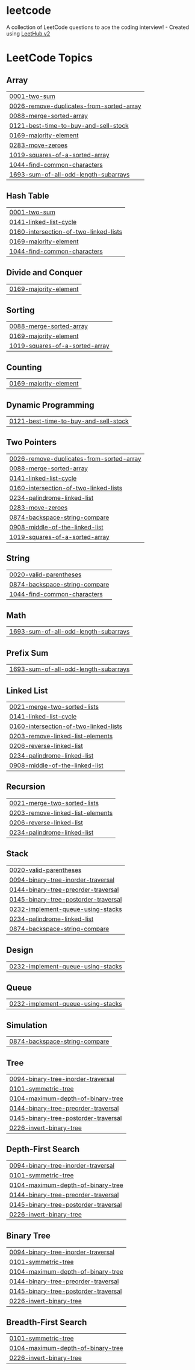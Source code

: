 # leetcode
A collection of LeetCode questions to ace the coding interview! - Created using [LeetHub v2](https://github.com/arunbhardwaj/LeetHub-2.0)

<!---LeetCode Topics Start-->
# LeetCode Topics
## Array
|  |
| ------- |
| [0001-two-sum](https://github.com/Sadanki/leetcode/tree/master/0001-two-sum) |
| [0026-remove-duplicates-from-sorted-array](https://github.com/Sadanki/leetcode/tree/master/0026-remove-duplicates-from-sorted-array) |
| [0088-merge-sorted-array](https://github.com/Sadanki/leetcode/tree/master/0088-merge-sorted-array) |
| [0121-best-time-to-buy-and-sell-stock](https://github.com/Sadanki/leetcode/tree/master/0121-best-time-to-buy-and-sell-stock) |
| [0169-majority-element](https://github.com/Sadanki/leetcode/tree/master/0169-majority-element) |
| [0283-move-zeroes](https://github.com/Sadanki/leetcode/tree/master/0283-move-zeroes) |
| [1019-squares-of-a-sorted-array](https://github.com/Sadanki/leetcode/tree/master/1019-squares-of-a-sorted-array) |
| [1044-find-common-characters](https://github.com/Sadanki/leetcode/tree/master/1044-find-common-characters) |
| [1693-sum-of-all-odd-length-subarrays](https://github.com/Sadanki/leetcode/tree/master/1693-sum-of-all-odd-length-subarrays) |
## Hash Table
|  |
| ------- |
| [0001-two-sum](https://github.com/Sadanki/leetcode/tree/master/0001-two-sum) |
| [0141-linked-list-cycle](https://github.com/Sadanki/leetcode/tree/master/0141-linked-list-cycle) |
| [0160-intersection-of-two-linked-lists](https://github.com/Sadanki/leetcode/tree/master/0160-intersection-of-two-linked-lists) |
| [0169-majority-element](https://github.com/Sadanki/leetcode/tree/master/0169-majority-element) |
| [1044-find-common-characters](https://github.com/Sadanki/leetcode/tree/master/1044-find-common-characters) |
## Divide and Conquer
|  |
| ------- |
| [0169-majority-element](https://github.com/Sadanki/leetcode/tree/master/0169-majority-element) |
## Sorting
|  |
| ------- |
| [0088-merge-sorted-array](https://github.com/Sadanki/leetcode/tree/master/0088-merge-sorted-array) |
| [0169-majority-element](https://github.com/Sadanki/leetcode/tree/master/0169-majority-element) |
| [1019-squares-of-a-sorted-array](https://github.com/Sadanki/leetcode/tree/master/1019-squares-of-a-sorted-array) |
## Counting
|  |
| ------- |
| [0169-majority-element](https://github.com/Sadanki/leetcode/tree/master/0169-majority-element) |
## Dynamic Programming
|  |
| ------- |
| [0121-best-time-to-buy-and-sell-stock](https://github.com/Sadanki/leetcode/tree/master/0121-best-time-to-buy-and-sell-stock) |
## Two Pointers
|  |
| ------- |
| [0026-remove-duplicates-from-sorted-array](https://github.com/Sadanki/leetcode/tree/master/0026-remove-duplicates-from-sorted-array) |
| [0088-merge-sorted-array](https://github.com/Sadanki/leetcode/tree/master/0088-merge-sorted-array) |
| [0141-linked-list-cycle](https://github.com/Sadanki/leetcode/tree/master/0141-linked-list-cycle) |
| [0160-intersection-of-two-linked-lists](https://github.com/Sadanki/leetcode/tree/master/0160-intersection-of-two-linked-lists) |
| [0234-palindrome-linked-list](https://github.com/Sadanki/leetcode/tree/master/0234-palindrome-linked-list) |
| [0283-move-zeroes](https://github.com/Sadanki/leetcode/tree/master/0283-move-zeroes) |
| [0874-backspace-string-compare](https://github.com/Sadanki/leetcode/tree/master/0874-backspace-string-compare) |
| [0908-middle-of-the-linked-list](https://github.com/Sadanki/leetcode/tree/master/0908-middle-of-the-linked-list) |
| [1019-squares-of-a-sorted-array](https://github.com/Sadanki/leetcode/tree/master/1019-squares-of-a-sorted-array) |
## String
|  |
| ------- |
| [0020-valid-parentheses](https://github.com/Sadanki/leetcode/tree/master/0020-valid-parentheses) |
| [0874-backspace-string-compare](https://github.com/Sadanki/leetcode/tree/master/0874-backspace-string-compare) |
| [1044-find-common-characters](https://github.com/Sadanki/leetcode/tree/master/1044-find-common-characters) |
## Math
|  |
| ------- |
| [1693-sum-of-all-odd-length-subarrays](https://github.com/Sadanki/leetcode/tree/master/1693-sum-of-all-odd-length-subarrays) |
## Prefix Sum
|  |
| ------- |
| [1693-sum-of-all-odd-length-subarrays](https://github.com/Sadanki/leetcode/tree/master/1693-sum-of-all-odd-length-subarrays) |
## Linked List
|  |
| ------- |
| [0021-merge-two-sorted-lists](https://github.com/Sadanki/leetcode/tree/master/0021-merge-two-sorted-lists) |
| [0141-linked-list-cycle](https://github.com/Sadanki/leetcode/tree/master/0141-linked-list-cycle) |
| [0160-intersection-of-two-linked-lists](https://github.com/Sadanki/leetcode/tree/master/0160-intersection-of-two-linked-lists) |
| [0203-remove-linked-list-elements](https://github.com/Sadanki/leetcode/tree/master/0203-remove-linked-list-elements) |
| [0206-reverse-linked-list](https://github.com/Sadanki/leetcode/tree/master/0206-reverse-linked-list) |
| [0234-palindrome-linked-list](https://github.com/Sadanki/leetcode/tree/master/0234-palindrome-linked-list) |
| [0908-middle-of-the-linked-list](https://github.com/Sadanki/leetcode/tree/master/0908-middle-of-the-linked-list) |
## Recursion
|  |
| ------- |
| [0021-merge-two-sorted-lists](https://github.com/Sadanki/leetcode/tree/master/0021-merge-two-sorted-lists) |
| [0203-remove-linked-list-elements](https://github.com/Sadanki/leetcode/tree/master/0203-remove-linked-list-elements) |
| [0206-reverse-linked-list](https://github.com/Sadanki/leetcode/tree/master/0206-reverse-linked-list) |
| [0234-palindrome-linked-list](https://github.com/Sadanki/leetcode/tree/master/0234-palindrome-linked-list) |
## Stack
|  |
| ------- |
| [0020-valid-parentheses](https://github.com/Sadanki/leetcode/tree/master/0020-valid-parentheses) |
| [0094-binary-tree-inorder-traversal](https://github.com/Sadanki/leetcode/tree/master/0094-binary-tree-inorder-traversal) |
| [0144-binary-tree-preorder-traversal](https://github.com/Sadanki/leetcode/tree/master/0144-binary-tree-preorder-traversal) |
| [0145-binary-tree-postorder-traversal](https://github.com/Sadanki/leetcode/tree/master/0145-binary-tree-postorder-traversal) |
| [0232-implement-queue-using-stacks](https://github.com/Sadanki/leetcode/tree/master/0232-implement-queue-using-stacks) |
| [0234-palindrome-linked-list](https://github.com/Sadanki/leetcode/tree/master/0234-palindrome-linked-list) |
| [0874-backspace-string-compare](https://github.com/Sadanki/leetcode/tree/master/0874-backspace-string-compare) |
## Design
|  |
| ------- |
| [0232-implement-queue-using-stacks](https://github.com/Sadanki/leetcode/tree/master/0232-implement-queue-using-stacks) |
## Queue
|  |
| ------- |
| [0232-implement-queue-using-stacks](https://github.com/Sadanki/leetcode/tree/master/0232-implement-queue-using-stacks) |
## Simulation
|  |
| ------- |
| [0874-backspace-string-compare](https://github.com/Sadanki/leetcode/tree/master/0874-backspace-string-compare) |
## Tree
|  |
| ------- |
| [0094-binary-tree-inorder-traversal](https://github.com/Sadanki/leetcode/tree/master/0094-binary-tree-inorder-traversal) |
| [0101-symmetric-tree](https://github.com/Sadanki/leetcode/tree/master/0101-symmetric-tree) |
| [0104-maximum-depth-of-binary-tree](https://github.com/Sadanki/leetcode/tree/master/0104-maximum-depth-of-binary-tree) |
| [0144-binary-tree-preorder-traversal](https://github.com/Sadanki/leetcode/tree/master/0144-binary-tree-preorder-traversal) |
| [0145-binary-tree-postorder-traversal](https://github.com/Sadanki/leetcode/tree/master/0145-binary-tree-postorder-traversal) |
| [0226-invert-binary-tree](https://github.com/Sadanki/leetcode/tree/master/0226-invert-binary-tree) |
## Depth-First Search
|  |
| ------- |
| [0094-binary-tree-inorder-traversal](https://github.com/Sadanki/leetcode/tree/master/0094-binary-tree-inorder-traversal) |
| [0101-symmetric-tree](https://github.com/Sadanki/leetcode/tree/master/0101-symmetric-tree) |
| [0104-maximum-depth-of-binary-tree](https://github.com/Sadanki/leetcode/tree/master/0104-maximum-depth-of-binary-tree) |
| [0144-binary-tree-preorder-traversal](https://github.com/Sadanki/leetcode/tree/master/0144-binary-tree-preorder-traversal) |
| [0145-binary-tree-postorder-traversal](https://github.com/Sadanki/leetcode/tree/master/0145-binary-tree-postorder-traversal) |
| [0226-invert-binary-tree](https://github.com/Sadanki/leetcode/tree/master/0226-invert-binary-tree) |
## Binary Tree
|  |
| ------- |
| [0094-binary-tree-inorder-traversal](https://github.com/Sadanki/leetcode/tree/master/0094-binary-tree-inorder-traversal) |
| [0101-symmetric-tree](https://github.com/Sadanki/leetcode/tree/master/0101-symmetric-tree) |
| [0104-maximum-depth-of-binary-tree](https://github.com/Sadanki/leetcode/tree/master/0104-maximum-depth-of-binary-tree) |
| [0144-binary-tree-preorder-traversal](https://github.com/Sadanki/leetcode/tree/master/0144-binary-tree-preorder-traversal) |
| [0145-binary-tree-postorder-traversal](https://github.com/Sadanki/leetcode/tree/master/0145-binary-tree-postorder-traversal) |
| [0226-invert-binary-tree](https://github.com/Sadanki/leetcode/tree/master/0226-invert-binary-tree) |
## Breadth-First Search
|  |
| ------- |
| [0101-symmetric-tree](https://github.com/Sadanki/leetcode/tree/master/0101-symmetric-tree) |
| [0104-maximum-depth-of-binary-tree](https://github.com/Sadanki/leetcode/tree/master/0104-maximum-depth-of-binary-tree) |
| [0226-invert-binary-tree](https://github.com/Sadanki/leetcode/tree/master/0226-invert-binary-tree) |
<!---LeetCode Topics End-->